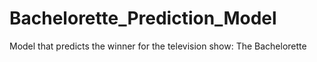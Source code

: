 # Bachelorette_Prediction_Model
Model that predicts the winner for the television show: The Bachelorette
